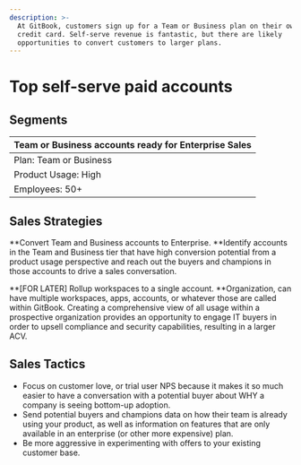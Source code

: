 ```yaml
---
description: >-
  At GitBook, customers sign up for a Team or Business plan on their own with a
  credit card. Self-serve revenue is fantastic, but there are likely
  opportunities to convert customers to larger plans.
---
```


# Top self-serve paid accounts

## Segments

| Team or Business accounts ready for Enterprise Sales |
| ---------------------------------------------------- |
| Plan: Team or Business                               |
| Product Usage: High                                  |
| Employees: 50+                                       |

## Sales Strategies

**Convert Team and Business accounts to Enterprise. **Identify accounts in the Team and Business tier that have high conversion potential from a product usage perspective and reach out the buyers and champions in those accounts to drive a sales conversation.

**\[FOR LATER] Rollup workspaces to a single account. **Organization, can have multiple workspaces, apps, accounts, or whatever those are called within GitBook. Creating a comprehensive view of all usage within a prospective organization provides an opportunity to engage IT buyers in order to upsell compliance and security capabilities, resulting in a larger ACV.

## Sales Tactics

* Focus on customer love, or trial user NPS because it makes it so much easier to have a conversation with a potential buyer about WHY a company is seeing bottom-up adoption.
* Send potential buyers and champions data on how their team is already using your product, as well as information on features that are only available in an enterprise (or other more expensive) plan.
* Be more aggressive in experimenting with offers to your existing customer base.
